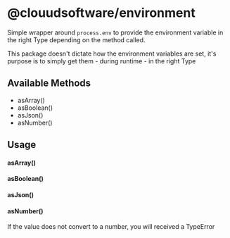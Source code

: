 # @clouudsoftware/environment  
  
Simple wrapper around `process.env` to provide the environment variable in the right Type depending on the method called.

This package doesn't dictate how the environment variables are set, it's purpose is to simply get them - during runtime - in the right Type
  
## **Available Methods**  
* asArray()  
* asBoolean()  
* asJson()  
* asNumber()  
  
## **Usage**

#### asArray()

#### asBoolean()

#### asJson()

#### asNumber()
If the value does not convert to a number, you will received a TypeError

